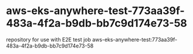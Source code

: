 # aws-eks-anywhere-test-773aa39f-483a-4f2a-b9db-bb7c9d174e73-58
repository for use with E2E test job aws-eks-anywhere-test:773aa39f-483a-4f2a-b9db-bb7c9d174e73-58
